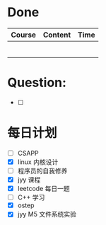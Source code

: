 # Done
| Course | Content | Time |
| ------ | ------- | ---- |
|        |         |      |
|        |         |      |
|        |         |      |
|        |         |      |
|        |         |      |
|        |         |      |

# Question:
- [ ]  

# 每日计划

- [ ] CSAPP
- [x] linux 内核设计
- [ ] 程序员的自我修养
- [x] jyy 课程
- [x] leetcode 每日一题
- [ ] C++ 学习
- [x] ostep
- [x] jyy M5 文件系统实验
